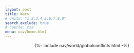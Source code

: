 ```yaml
---
layout: post 
title: Wars
# units: "1,2,3,4,5,6,7,8,9"
search_exclude: true
# course: csa
menu: nav/home.html
---
```

<div style="display: flex; justify-content: center; align-items: center; ">
    {%- include nav/world/globalconflicts.html -%}
</div>
